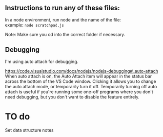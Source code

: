 ## Instructions to run any of these files:  

In a node environment, run node and the name of the file:  
example: `node scratchpad.js`  

Note: Make sure you cd into the correct folder if necessary.

## Debugging
I'm using auto attach for debugging.

https://code.visualstudio.com/docs/nodejs/nodejs-debugging#_auto-attach
When auto attach is on, the Auto Attach item will appear in the status bar across the bottom of the VS Code window. Clicking it allows you to change the auto attach mode, or temporarily turn it off. Temporarily turning off auto attach is useful if you're running some one-off programs where you don't need debugging, but you don't want to disable the feature entirely.




# TO do
Set data structure notes